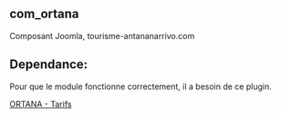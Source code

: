 ## com_ortana
Composant Joomla, tourisme-antananarrivo.com

## Dependance:
Pour que le module fonctionne correctement, il a besoin de ce plugin.

[ORTANA - Tarifs](https://github.com/Tiafeno/plg_tarifs)
